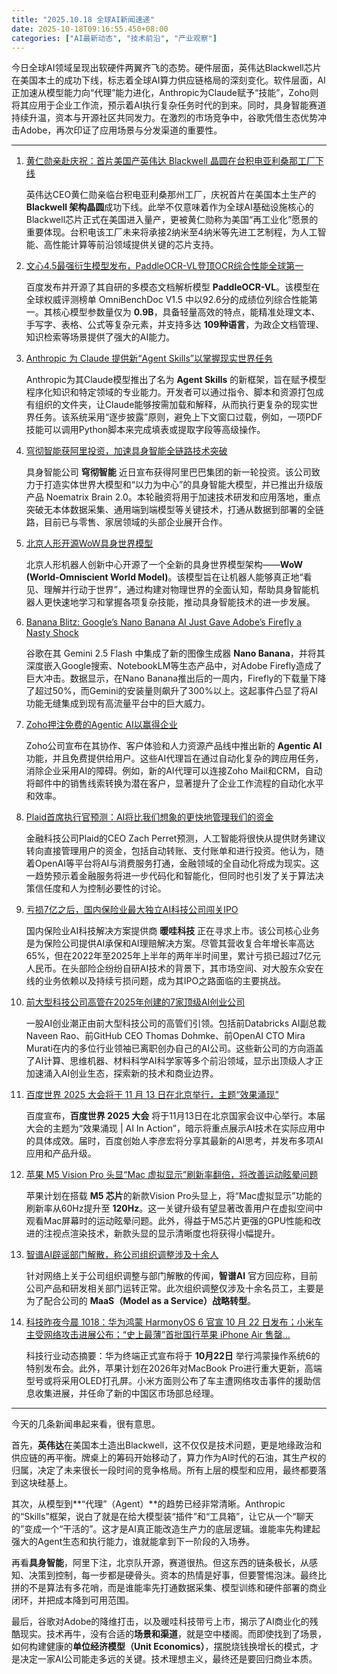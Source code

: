 ```yaml
---
title: "2025.10.18 全球AI新闻速递"
date: 2025-10-18T09:16:55.450+08:00
categories: ["AI最新动态", "技术前沿", "产业观察"]
---
```


今日全球AI领域呈现出软硬件两翼齐飞的态势。硬件层面，英伟达Blackwell芯片在美国本土的成功下线，标志着全球AI算力供应链格局的深刻变化。软件层面，AI正加速从模型能力向“代理”能力进化，Anthropic为Claude赋予“技能”，Zoho则将其应用于企业工作流，预示着AI执行复杂任务时代的到来。同时，具身智能赛道持续升温，资本与开源社区共同发力。在激烈的市场竞争中，谷歌凭借生态优势冲击Adobe，再次印证了应用场景与分发渠道的重要性。

---

1.  [黄仁勋亲赴庆祝：首片美国产英伟达 Blackwell 晶圆在台积电亚利桑那工厂下线](https://www.ithome.com/0/890/396.htm)

    英伟达CEO黄仁勋亲临台积电亚利桑那州工厂，庆祝首片在美国本土生产的 **Blackwell 架构晶圆**成功下线。此举不仅意味着作为全球AI基础设施核心的Blackwell芯片正式在美国进入量产，更被黄仁勋称为美国“再工业化”愿景的重要体现。台积电该工厂未来将承接2纳米至4纳米等先进工艺制程，为人工智能、高性能计算等前沿领域提供关键的芯片支持。

2.  [文心4.5最强衍生模型发布，PaddleOCR-VL登顶OCR综合性能全球第一](https://36kr.com/p/3513052858014598?f=rss)

    百度发布并开源了其自研的多模态文档解析模型 **PaddleOCR-VL**。该模型在全球权威评测榜单 OmniBenchDoc V1.5 中以92.6分的成绩位列综合性能第一。其核心模型参数量仅为 **0.9B**，具备轻量高效的特点，能精准处理文本、手写字、表格、公式等复杂元素，并支持多达 **109种语言**，为政企文档管理、知识检索等场景提供了强大的AI能力。

3.  [Anthropic 为 Claude 提供新“Agent Skills”以掌握现实世界任务](https://analyticsindiamag.com/ai-news-updates/anthropic-gives-claude-new-agent-skills-to-master-real-world-tasks/)

    Anthropic为其Claude模型推出了名为 **Agent Skills** 的新框架，旨在赋予模型程序化知识和特定领域的专业能力。开发者可以通过指令、脚本和资源打包成有组织的文件夹，让Claude能够按需加载和解释，从而执行更复杂的现实世界任务。该系统采用“逐步披露”原则，避免上下文窗口过载，例如，一项PDF技能可以调用Python脚本来完成填表或提取字段等高级操作。

4.  [穹彻智能获阿里投资，加速具身智能全链路技术突破](https://36kr.com/p/3512926271806337?f=rss)

    具身智能公司 **穹彻智能** 近日宣布获得阿里巴巴集团的新一轮投资。该公司致力于打造实体世界大模型和“以力为中心”的具身智能大模型，并已推出升级版产品 Noematrix Brain 2.0。本轮融资将用于加速技术研发和应用落地，重点突破无本体数据采集、通用端到端模型等关键技术，打通从数据到部署的全链路，目前已与零售、家居领域的头部企业展开合作。

5.  [北京人形开源WoW具身世界模型](https://36kr.com/newsflashes/3513272659483779?f=rss)

    北京人形机器人创新中心开源了一个全新的具身世界模型架构——**WoW (World-Omniscient World Model)**。该模型旨在让机器人能够真正地“看见、理解并行动于世界”，通过构建对物理世界的全面认知，帮助具身智能机器人更快速地学习和掌握各项复杂技能，推动具身智能技术的进一步发展。

6.  [Banana Blitz: Google’s Nano Banana AI Just Gave Adobe’s Firefly a Nasty Shock](https://ai2people.com/banana-blitz-googles-nano-banana-ai-just-gave-adobes-firefly-a-nasty-shock/)

    谷歌在其 Gemini 2.5 Flash 中集成了新的图像生成器 **Nano Banana**，并将其深度嵌入Google搜索、NotebookLM等生态产品中，对Adobe Firefly造成了巨大冲击。数据显示，在Nano Banana推出后的一周内，Firefly的下载量下降了超过50%，而Gemini的安装量则飙升了300%以上。这起事件凸显了将AI功能无缝集成到现有高流量平台中的巨大威力。

7.  [Zoho押注免费的Agentic AI以赢得企业](https://analyticsindiamag.com/ai-news-updates/zoho-bets-on-free-agentic-ai-to-win-over-businesses/)

    Zoho公司宣布在其协作、客户体验和人力资源产品线中推出新的 **Agentic AI** 功能，并且免费提供给用户。这些AI代理旨在通过自动化复杂的跨应用任务，消除企业采用AI的障碍。例如，新的AI代理可以连接Zoho Mail和CRM，自动将邮件中的销售线索转换为潜在客户，显著提升了企业工作流程的自动化水平和效率。

8.  [Plaid首席执行官预测：AI将比我们想象的更快地管理我们的资金](https://ai2people.com/id-let-chatgpt-run-my-bank-account-plaid-ceo-predicts-ai-will-manage-our-money-sooner-than-we-think/)

    金融科技公司Plaid的CEO Zach Perret预测，人工智能将很快从提供财务建议转向直接管理用户的资金，包括自动转账、支付账单和进行投资。他认为，随着OpenAI等平台将AI与消费服务打通，金融领域的全自动化将成为现实。这一趋势预示着金融服务将进一步代码化和智能化，但同时也引发了关于算法决策信任度和人为控制必要性的讨论。

9.  [亏损7亿之后，国内保险业最大独立AI科技公司闯关IPO](https://36kr.com/p/3512743785159811?f=rss)

    国内保险业AI科技解决方案提供商 **暖哇科技** 正在寻求上市。该公司核心业务是为保险公司提供AI承保和AI理赔解决方案。尽管其营收复合年增长率高达65%，但在2022年至2025年上半年的两年半时间里，累计亏损已超过7亿元人民币。在头部险企纷纷自研AI技术的背景下，其市场空间、对大股东众安在线的业务依赖以及持续亏损问题，成为其IPO之路面临的主要挑战。

10. [前大型科技公司高管在2025年创建的7家顶级AI创业公司](https://analyticsindiamag.com/ai-trends/top-7-ai-startups-built-by-former-big-tech-leaders-in-2025/)

    一股AI创业潮正由前大型科技公司的高管们引领。包括前Databricks AI副总裁Naveen Rao、前GitHub CEO Thomas Dohmke、前OpenAI CTO Mira Murati在内的多位行业领袖已离职创办自己的AI公司。这些新公司的方向涵盖了AI计算、思维机器、材料科学AI科学家等多个前沿领域，显示出顶级人才正加速涌入AI创业生态，探索新的技术和商业边界。

11. [百度世界 2025 大会将于 11 月 13 日在北京举行，主题“效果涌现”](https://www.ithome.com/0/890/343.htm)

    百度宣布，**百度世界 2025 大会** 将于11月13日在北京国家会议中心举行。本届大会的主题为“效果涌现 | AI In Action”，暗示将重点展示AI技术在实际应用中的具体成效。届时，百度创始人李彦宏将分享其最新的AI思考，并发布多项AI应用和产品升级。

12. [苹果 M5 Vision Pro 头显“Mac 虚拟显示”刷新率翻倍，将改善运动眩晕问题](https://www.ithome.com/0/890/402.htm)

    苹果计划在搭载 **M5 芯片**的新款Vision Pro头显上，将“Mac虚拟显示”功能的刷新率从60Hz提升至 **120Hz**。这一关键升级有望显著改善用户在虚拟空间中观看Mac屏幕时的运动眩晕问题。此外，得益于M5芯片更强的GPU性能和改进的注视点渲染技术，新款头显的显示清晰度也将获得小幅提升。

13. [智谱AI辟谣部门解散，称公司组织调整涉及十余人](https://36kr.com/newsflashes/3513219587726470?f=rss)

    针对网络上关于公司组织调整与部门解散的传闻，**智谱AI** 官方回应称，目前公司产品和研发相关部门运转正常。此次组织调整仅涉及十余名员工，主要是为了配合公司的 **MaaS（Model as a Service）战略转型**。

14. [科技昨夜今晨 1018：华为鸿蒙 HarmonyOS 6 官宣 10 月 22 日发布；小米车主受网络攻击进展公布；“史上最薄”首批国行苹果 iPhone Air 售罄...](https://www.ithome.com/0/890/397.htm)

    科技行业动态摘要：华为终端正式宣布将于 **10月22日** 举行鸿蒙操作系统6的特别发布会。此外，苹果计划在2026年对MacBook Pro进行重大更新，高端型号或将采用OLED打孔屏。小米方面则公布了车主遭网络攻击事件的援助信息收集进展，并任命了新的中国区市场部总经理。

---

今天的几条新闻串起来看，很有意思。

首先，**英伟达**在美国本土造出Blackwell，这不仅仅是技术问题，更是地缘政治和供应链的再平衡。牌桌上的筹码开始移动了，算力作为AI时代的石油，其生产权的归属，决定了未来很长一段时间的竞争格局。所有上层的模型和应用，最终都要落到这块硅基上。

其次，从模型到**“代理”（Agent）**的趋势已经非常清晰。Anthropic的“Skills”框架，说白了就是在给大模型装“插件”和“工具箱”，让它从一个“聊天的”变成一个“干活的”。这才是AI真正能改造生产力的底层逻辑。谁能率先构建起强大的Agent生态和执行能力，谁就能拿到下一阶段的入场券。

再看**具身智能**，阿里下注，北京队开源，赛道很热。但这东西的链条极长，从感知、决策到控制，每一步都是硬骨头。资本的热情是好事，但要警惕泡沫。最终比拼的不是算法有多花哨，而是谁能率先打通数据采集、模型训练和硬件部署的商业闭环，并把成本降到可用范围。

最后，谷歌对Adobe的降维打击，以及暖哇科技带亏上市，揭示了AI商业化的残酷现实。技术再牛，没有合适的**场景和渠道**，就是空中楼阁。而即使找到了场景，如何构建健康的**单位经济模型（Unit Economics）**，摆脱烧钱换增长的模式，才是决定一家AI公司能走多远的关键。技术理想主义，最终还是要回归商业本质。
